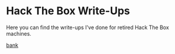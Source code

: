# Hack The Box Write-Ups
Here you can find the write-ups I've done for retired Hack The Box machines.

[bank](hosts/bank/bank.md)